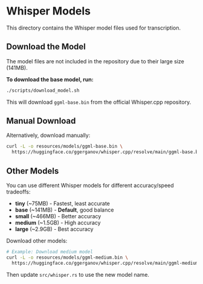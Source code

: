 # Whisper Models

This directory contains the Whisper model files used for transcription.

## Download the Model

The model files are not included in the repository due to their large size (141MB).

**To download the base model, run:**

```bash
./scripts/download_model.sh
```

This will download `ggml-base.bin` from the official Whisper.cpp repository.

## Manual Download

Alternatively, download manually:

```bash
curl -L -o resources/models/ggml-base.bin \
  https://huggingface.co/ggerganov/whisper.cpp/resolve/main/ggml-base.bin
```

## Other Models

You can use different Whisper models for different accuracy/speed tradeoffs:

- **tiny** (~75MB) - Fastest, least accurate
- **base** (~141MB) - **Default**, good balance
- **small** (~466MB) - Better accuracy
- **medium** (~1.5GB) - High accuracy
- **large** (~2.9GB) - Best accuracy

Download other models:
```bash
# Example: Download medium model
curl -L -o resources/models/ggml-medium.bin \
  https://huggingface.co/ggerganov/whisper.cpp/resolve/main/ggml-medium.bin
```

Then update `src/whisper.rs` to use the new model name.
